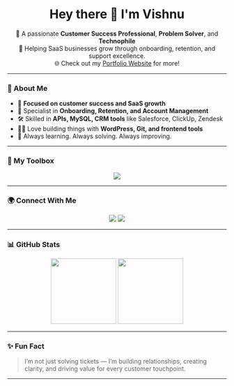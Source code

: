 <h1 align="center">Hey there 👋 I'm Vishnu</h1>

<p align="center">
🚀 A passionate <b>Customer Success Professional</b>, <b>Problem Solver</b>, and <b>Technophile</b><br>
💼 Helping SaaS businesses grow through onboarding, retention, and support excellence.<br>
🌐 Check out my <a href="https://viishy.github.io/portfolio" target="_blank">Portfolio Website</a> for more!
</p>

---

### 💫 About Me

- 🎯 **Focused on customer success and SaaS growth**  
- 🤝 Specialist in **Onboarding, Retention, and Account Management**  
- 🛠️ Skilled in **APIs, MySQL, CRM tools** like Salesforce, ClickUp, Zendesk  
- 👨‍💻 Love building things with **WordPress, Git, and frontend tools**  
- 🧩 Always learning. Always solving. Always improving.

---

### 🧰 My Toolbox

<p align="center">
  <img src="https://skillicons.dev/icons?i=mysql,js,html,css,wordpress,git,vue,vscode,firebase" />
</p>

---

### 🌍 Connect With Me

<p align="center">
  <a href="https://viishy.github.io/portfolio" target="_blank"><img src="https://img.shields.io/badge/Portfolio-000?style=for-the-badge&logo=github&logoColor=white" /></a>
  <a href="https://www.linkedin.com/in/vishnu-kumar-787793297/" target="_blank"><img src="https://img.shields.io/badge/LinkedIn-0077B5?style=for-the-badge&logo=linkedin&logoColor=white" /></a>
</p>

---

### 📊 GitHub Stats

<p align="center">
  <img src="https://github-readme-stats.vercel.app/api?username=Viishy&show_icons=true&theme=tokyonight" height="150" />
  <img src="https://github-readme-stats.vercel.app/api/top-langs/?username=Viishy&layout=compact&theme=tokyonight" height="150" />
</p>

---

### ✨ Fun Fact

> I’m not just solving tickets — I’m building relationships, creating clarity, and driving value for every customer touchpoint.

---

